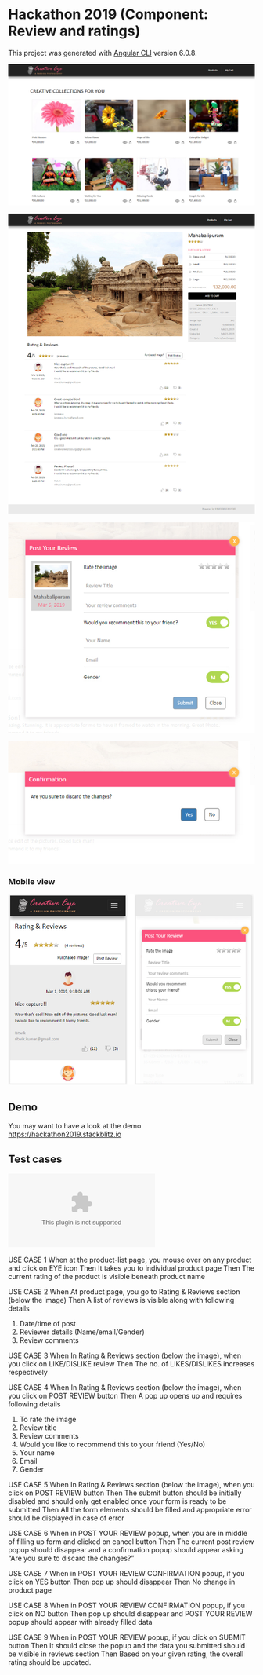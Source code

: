 # Hackathon 2019 (Component: Review and ratings)



This project was generated with [Angular CLI](https://github.com/angular/angular-cli) version 6.0.8.

![alt text](img/products.jpg)

![alt text](img/product_rating.jpg)

![alt text](img/post_review.jpg)

![alt text](img/confirmation.jpg)

### Mobile view

![alt text](img/mobile_view.jpg)

## Demo
You may want to have a look at the demo https://hackathon2019.stackblitz.io

## Test cases
![test cases](USE_CASES.docx)

USE CASE 1
When	at the product-list page, you mouse over on any product and click on EYE icon
Then	It takes you to individual product page
Then	The current rating of the product is visible beneath product name


USE CASE 2
When	At product page, you go to Rating & Reviews section (below the image)
Then	A list of reviews is visible along with following details
1.	Date/time of post
2.	Reviewer details (Name/email/Gender)
3.	Review comments


USE CASE 3
When	In Rating & Reviews section (below the image), when you click on LIKE/DISLIKE review
Then	The no. of LIKES/DISLIKES increases respectively


USE CASE 4
When	In Rating & Reviews section (below the image), when you click on POST REVIEW button
Then	A pop up opens up and requires following details
1.	To rate the image
2.	Review title
3.	Review comments
4.	Would you like to recommend this to your friend (Yes/No)
5.	Your name
6.	Email 
7.	Gender


USE CASE 5
When	In Rating & Reviews section (below the image), when you click on POST REVIEW button
Then	The submit button should be initially disabled and should only get enabled once your form is ready to be submitted
Then	All the form elements should be filled and appropriate error should be displayed in case of error


USE CASE 6
When	in POST YOUR REVIEW popup, when you are in middle of filling up form and clicked on cancel button
Then	The current post review popup should disappear and a confirmation popup should appear asking “Are you sure to discard the changes?”
	
	
USE CASE 7
When	in POST YOUR REVIEW CONFIRMATION popup, if you click on YES button
Then	pop up should disappear 
Then	No change in product page


USE CASE 8
When	in POST YOUR REVIEW CONFIRMATION popup, if you click on NO button
Then	pop up should disappear and POST YOUR REVIEW popup should appear with already filled data


USE CASE 9
When	in POST YOUR REVIEW popup, if you click on SUBMIT button
Then	It should close the popup and the data you submitted should be visible in reviews section
Then	Based on your given rating, the overall rating should be updated.

